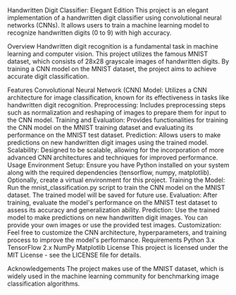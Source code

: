 Handwritten Digit Classifier: Elegant Edition
This project is an elegant implementation of a handwritten digit classifier using convolutional neural networks (CNNs). It allows users to train a machine learning model to recognize handwritten digits (0 to 9) with high accuracy.

Overview
Handwritten digit recognition is a fundamental task in machine learning and computer vision. This project utilizes the famous MNIST dataset, which consists of 28x28 grayscale images of handwritten digits. By training a CNN model on the MNIST dataset, the project aims to achieve accurate digit classification.

Features
Convolutional Neural Network (CNN) Model: Utilizes a CNN architecture for image classification, known for its effectiveness in tasks like handwritten digit recognition.
Preprocessing: Includes preprocessing steps such as normalization and reshaping of images to prepare them for input to the CNN model.
Training and Evaluation: Provides functionalities for training the CNN model on the MNIST training dataset and evaluating its performance on the MNIST test dataset.
Prediction: Allows users to make predictions on new handwritten digit images using the trained model.
Scalability: Designed to be scalable, allowing for the incorporation of more advanced CNN architectures and techniques for improved performance.
Usage
Environment Setup: Ensure you have Python installed on your system along with the required dependencies (tensorflow, numpy, matplotlib). Optionally, create a virtual environment for this project.
Training the Model: Run the mnist_classification.py script to train the CNN model on the MNIST dataset. The trained model will be saved for future use.
Evaluation: After training, evaluate the model's performance on the MNIST test dataset to assess its accuracy and generalization ability.
Prediction: Use the trained model to make predictions on new handwritten digit images. You can provide your own images or use the provided test images.
Customization: Feel free to customize the CNN architecture, hyperparameters, and training process to improve the model's performance.
Requirements
Python 3.x
TensorFlow 2.x
NumPy
Matplotlib
License
This project is licensed under the MIT License - see the LICENSE file for details.

Acknowledgements
The project makes use of the MNIST dataset, which is widely used in the machine learning community for benchmarking image classification algorithms.


